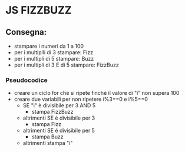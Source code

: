 # JS FIZZBUZZ

## Consegna:
- stampare i numeri da 1 a 100
- per i multiplli di 3 stampare: Fizz
- per i multipli di 5 stampare: Buzz
- per i multipli di 3 E di 5 stampare: FizzBuzz

### Pseudocodice
- creare un ciclo for che si ripete finchè il valore di "i" non supera 100
- creare due variabili per non ripetere i%3==0 e i%5==0
  - SE "i" è divisibile per 3 AND 5
     - stampa FizzBuzz
  - altrimenti SE è divisibile per 3
     - stampa Fizz
  - altrimenti SE è divisibile per 5
     - stampa Buzz
  - altrimenti stampa "i"